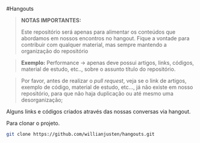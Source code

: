 #Hangouts



> **NOTAS IMPORTANTES:**
>
>  Este repositório será apenas para alimentar os conteúdos que abordamos em nossos encontros no hangout. Fique a vontade para contribuir com qualquer material, mas sempre mantendo a organização do repositório

> **Exemplo:** Performance → apenas deve possui artigos, links, códigos, material de estudo, etc.., sobre o assunto título do repositório. 

> Por favor, antes de realizar o _pull request_, veja se o link de artigos, exemplo de código, material de estudo, etc..., já não existe em nosso repositório, para que não haja duplicação ou até mesmo uma desorganização;



Alguns links e códigos criados através das nossas conversas via hangout.

Para clonar o projeto.

```sh
git clone https://github.com/willianjusten/hangouts.git
```
